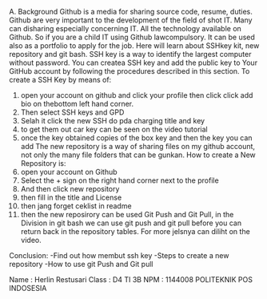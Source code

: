 A. Background
Github is a media for sharing source code, resume, duties. Github are very important to the development of the field of shot IT. Many can disharing especially concerning IT. All the technology available on Github. So if you are a child IT using Github lawcompulsory. It can be used also as a portfolio to apply for the job.
Here will learn about SSHkey kit, new repository and git bash.
SSH key is a way to identify the largest computer without password. You can createa SSH key and add the public key to Your GitHub account by following the procedures described in this section.
To create a SSH Key by means of:
1. open your account on github and click your profile then click click add bio on thebottom left hand corner.
2. Then select SSH keys and GPD
3. Selah it click the new SSH do pda charging title and key
4. to get them out car key can be seen on the video tutorial
5. once the key obtained copies of the box key and then the key you can add
The new repository is a way of sharing files on my github account, not only the many file folders that can be gunkan. How to create a New Repository is:
1. open your account on Github
2. Select the + sign on the right hand corner next to the profile
3. And then click new repository
4. then fill in the title and License
5. then jang forget ceklist in readme
6. then the new reposirory can be used
Git Push and Git Pull, in the Division in git bash we can use git push and git pull before you can return back in the repository tables. For more jelsnya can diliht on the video.


Conclusion:
-Find out how membut ssh key
-Steps to create a new repository
-How to use git Push and Git pull


Name : Herlin Restusari
Class : D4 TI 3B
NPM : 1144008
POLITEKNIK POS INDOSESIA